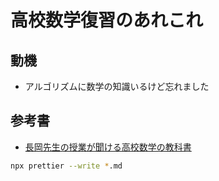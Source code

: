 # 高校数学復習のあれこれ

## 動機

- アルゴリズムに数学の知識いるけど忘れました

## 参考書

- [長岡先生の授業が聞ける高校数学の教科書](https://www.amazon.co.jp/gp/product/B071YHC1KN/ref=ppx_yo_dt_b_d_asin_image_o00?ie=UTF8&psc=1)

```bash
npx prettier --write *.md
```
